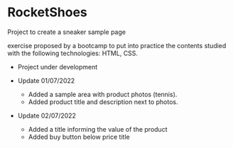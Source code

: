 # RocketShoes
Project to create a sneaker sample page

exercise proposed by a bootcamp to put into practice the contents studied 
with the following technologies: HTML, CSS.

* Project under development

* Update 01/07/2022
  - Added a sample area with product photos (tennis).
  - Added product title and description next to photos.
  
* Update 02/07/2022
  - Added a title informing the value of the product
  - Added buy button below price title
